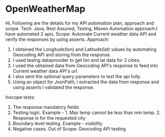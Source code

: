 # OpenWeatherMap
Hi,
Following are the details for my API automation plan, approach and scope.
Tech: Java, Rest Assured, Testng, Maven
Automation approach:I have automated 2 apis.
Scope:
Automate Current weather data API and verify the responses by using asserts. 
Approach:
1. I obtained the Longitude(lon) and Latitude(lat) values by automating Geocoding API and storing from the response.
2. I used testng dataprovider to get lon and lat data for 2 cities.
3. I used the obtained data from Geocoding API's response to feed into Current weather data API's url.
4. I also sent the optional query parameters to test the api fully.
5. Using an object for JsonPath, i extracted the data from response and using asserts i validated the response.

Inscope tests:
1. The response mandatory fields
2. Testing logic. Example - 1. Max temp cannot be less than min temp. 2. Response is for the requested city
3. Boundary level testing. Example - visibility
4. Negative cases. 
Out of Scope:
Geocoding API testing 
